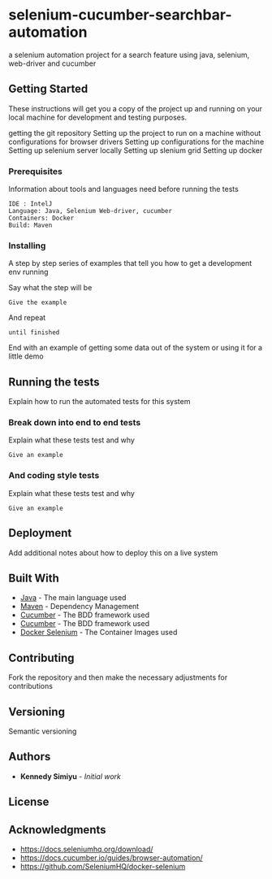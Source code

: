 # selenium-cucumber-searchbar-automation

a selenium automation project for a search feature using java, selenium, web-driver and cucumber

## Getting Started

These instructions will get you a copy of the project up and running on your local machine for development and testing purposes.

getting the git repository
Setting up the project to run on a machine without configurations for browser drivers
Setting up configurations for the machine
Setting up selenium server locally
Setting up slenium grid
Setting up docker

### Prerequisites
Information about tools and languages need before running the tests

```
IDE : IntelJ
Language: Java, Selenium Web-driver, cucumber
Containers: Docker
Build: Maven
```

### Installing

A step by step series of examples that tell you how to get a development env running

Say what the step will be

```
Give the example
```

And repeat

```
until finished
```

End with an example of getting some data out of the system or using it for a little demo

## Running the tests

Explain how to run the automated tests for this system

### Break down into end to end tests

Explain what these tests test and why

```
Give an example
```

### And coding style tests

Explain what these tests test and why

```
Give an example
```

## Deployment

Add additional notes about how to deploy this on a live system

## Built With

* [Java](https://www.java.com/en/download/) - The main language used
* [Maven](https://maven.apache.org/) - Dependency Management
* [Cucumber](https://cucumber.io/) - The BDD framework used
* [Cucumber](https://cucumber.io/) - The BDD framework used
* [Docker Selenium](https://hub.docker.com/u/selenium/) - The Container Images used


## Contributing

Fork the repository and then make the necessary adjustments for contributions

## Versioning

Semantic versioning

## Authors

* **Kennedy Simiyu** - *Initial work*

## License

## Acknowledgments

* https://docs.seleniumhq.org/download/
* https://docs.cucumber.io/guides/browser-automation/
* https://github.com/SeleniumHQ/docker-selenium

